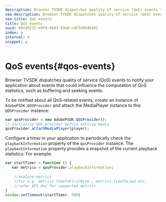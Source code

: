 ```yaml
---
description: Browser TVSDK dispatches quality of service (QoS) events to notify your application about events that could influence the computation of QoS statistics, such as buffering and seeking events.
seo-description: Browser TVSDK dispatches quality of service (QoS) events to notify your application about events that could influence the computation of QoS statistics, such as buffering and seeking events.
seo-title: QoS events
title: QoS events
uuid: 06fd52f2-e9fd-4b83-93a0-cd25d0b46e81
index: y
internal: n
snippet: y
---
```


# QoS events{#qos-events}

Browser TVSDK dispatches quality of service (QoS) events to notify your application about events that could influence the computation of QoS statistics, such as buffering and seeking events.

To be notified about all QoS-related events, create an instance of `AdobePSDK.QOSProvider` and attach the MediaPlayer instance to this `QOSProvider` instance: 

```js
var qosProvider = new AdobePSDK.QOSProvider(); 
// initialize QOS provider before setting media  
qosProvider.attachMediaPlayer(player);
```

Configure a timer in your application to periodically check the `playbackInformation` property of the `qosProvider` instance. The `playbackInformation` property provides a snapshot of the current playback statistics. For example: 

```js
var startTimer = function () { 
   var metrics = qosProvider.playbackInformation; 
 
    //analyze metrics 
    //for e.g. metrics.timeToFirstByte ; metrics.timeToLoad etc.  
    //refer API doc for supported metrics  
} 
window.setTimeout(startTimer, 500) 

```


